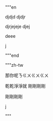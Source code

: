 """en

djdjd
djdjr

djrjejeje djej

deee

j

"""end

"""zh-tw

那你呢ㄋㄍㄨㄍㄨㄍㄨ

乾乾淨淨就
剛剛剛剛


剛剛剛剛

j

"""